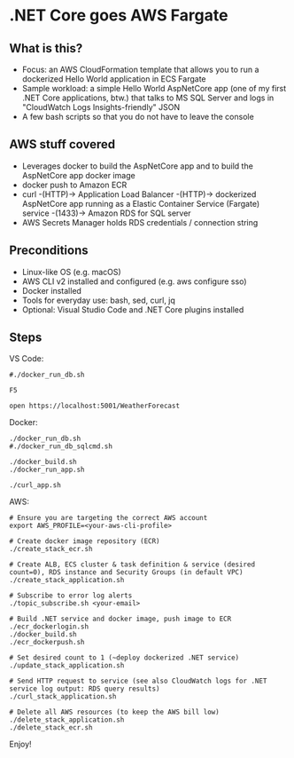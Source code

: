 # .NET Core goes AWS Fargate

## What is this?

- Focus: an AWS CloudFormation template that allows you to run a dockerized Hello World application in ECS Fargate
- Sample workload: a simple Hello World AspNetCore app (one of my first .NET Core applications, btw.) that talks to MS SQL Server and logs in "CloudWatch Logs Insights-friendly" JSON
- A few bash scripts so that you do not have to leave the console

## AWS stuff covered

- Leverages docker to build the AspNetCore app and to build the AspNetCore app docker image
- docker push to Amazon ECR
- curl -(HTTP)-> Application Load Balancer -(HTTP)-> dockerized AspNetCore app running as a Elastic Container Service (Fargate) service -(1433)-> Amazon RDS for SQL server
- AWS Secrets Manager holds RDS credentials / connection string

## Preconditions

- Linux-like OS (e.g. macOS)
- AWS CLI v2 installed and configured (e.g. aws configure sso)
- Docker installed
- Tools for everyday use: bash, sed, curl, jq
- Optional: Visual Studio Code and .NET Core plugins installed

## Steps

VS Code:

    #./docker_run_db.sh

    F5

    open https://localhost:5001/WeatherForecast

Docker:

    ./docker_run_db.sh
    #./docker_run_db_sqlcmd.sh

    ./docker_build.sh
    ./docker_run_app.sh

    ./curl_app.sh

AWS:

    # Ensure you are targeting the correct AWS account
    export AWS_PROFILE=<your-aws-cli-profile>

    # Create docker image repository (ECR)
    ./create_stack_ecr.sh
    
    # Create ALB, ECS cluster & task definition & service (desired count=0), RDS instance and Security Groups (in default VPC) 
    ./create_stack_application.sh

    # Subscribe to error log alerts
    ./topic_subscribe.sh <your-email>

    # Build .NET service and docker image, push image to ECR
    ./ecr_dockerlogin.sh
    ./docker_build.sh
    ./ecr_dockerpush.sh 

    # Set desired count to 1 (~deploy dockerized .NET service)
    ./update_stack_application.sh

    # Send HTTP request to service (see also CloudWatch logs for .NET service log output: RDS query results)
    ./curl_stack_application.sh

    # Delete all AWS resources (to keep the AWS bill low)
    ./delete_stack_application.sh 
    ./delete_stack_ecr.sh

Enjoy!
